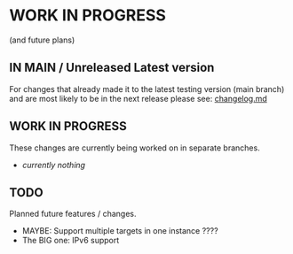 # WORK IN PROGRESS
(and future plans)

## IN MAIN / Unreleased Latest version
For changes that already made it to the latest testing version (main branch) and are most likely to be in the next release please see:
[changelog.md](https://github.com/fraxflax/nw-watchdog/blob/main/documentation/changelog.md)

## WORK IN PROGRESS 
These changes are currently being worked on in separate branches.

* _currently nothing_

## TODO
Planned future features / changes.

* MAYBE: Support multiple targets in one instance ????
* The BIG one: IPv6 support
